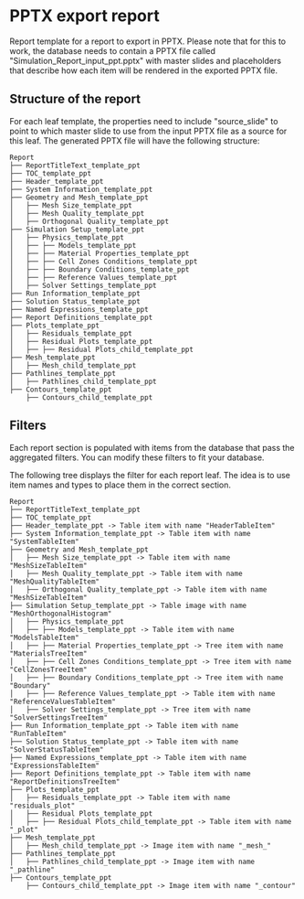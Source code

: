 # PPTX export report

Report template for a report to export in PPTX. Please note that for this to work, the database needs to contain a PPTX file called "Simulation_Report_input_ppt.pptx" with master slides and placeholders that describe how each item will be rendered in the exported PPTX file.

## Structure of the report

For each leaf template, the properties need to include "source_slide" to point to which master slide to use from the input PPTX file as a source for this leaf.
The generated PPTX file will have the following structure:

```text
Report
├── ReportTitleText_template_ppt
├── TOC_template_ppt
├── Header_template_ppt
├── System Information_template_ppt
├── Geometry and Mesh_template_ppt
│   ├── Mesh Size_template_ppt
│   ├── Mesh Quality_template_ppt
│   ├── Orthogonal Quality_template_ppt
├── Simulation Setup_template_ppt
│   ├── Physics_template_ppt
│   ├── ├── Models_template_ppt
│   ├── ├── Material Properties_template_ppt
│   ├── ├── Cell Zones Conditions_template_ppt
│   ├── ├── Boundary Conditions_template_ppt
│   ├── ├── Reference Values_template_ppt
│   ├── Solver Settings_template_ppt
├── Run Information_template_ppt
├── Solution Status_template_ppt
├── Named Expressions_template_ppt
├── Report Definitions_template_ppt
├── Plots_template_ppt
│   ├── Residuals_template_ppt
│   ├── Residual Plots_template_ppt
│   ├── ├── Residual Plots_child_template_ppt
├── Mesh_template_ppt
│   ├── Mesh_child_template_ppt
├── Pathlines_template_ppt
│   ├── Pathlines_child_template_ppt
├── Contours_template_ppt
    ├── Contours_child_template_ppt
```

## Filters

Each report section is populated with items from the database that pass the aggregated filters. You can modify these filters to fit your database.

The following tree displays the filter for each report leaf. The idea is to use item names and types to place them in the correct section.

```text
Report
├── ReportTitleText_template_ppt
├── TOC_template_ppt
├── Header_template_ppt -> Table item with name "HeaderTableItem"
├── System Information_template_ppt -> Table item with name "SystemTableItem"
├── Geometry and Mesh_template_ppt
│   ├── Mesh Size_template_ppt -> Table item with name "MeshSizeTableItem"
│   ├── Mesh Quality_template_ppt -> Table item with name "MeshQualityTableItem"
│   ├── Orthogonal Quality_template_ppt -> Table item with name "MeshSizeTableItem"
├── Simulation Setup_template_ppt -> Table image with name "MeshOrthogonalHistogram"
│   ├── Physics_template_ppt
│   ├── ├── Models_template_ppt -> Table item with name "ModelsTableItem"
│   ├── ├── Material Properties_template_ppt -> Tree item with name "MaterialsTreeItem"
│   ├── ├── Cell Zones Conditions_template_ppt -> Tree item with name "CellZonesTreeItem"
│   ├── ├── Boundary Conditions_template_ppt -> Tree item with name "Boundary"
│   ├── ├── Reference Values_template_ppt -> Table item with name "ReferenceValuesTableItem"
│   ├── Solver Settings_template_ppt -> Tree item with name "SolverSettingsTreeItem"
├── Run Information_template_ppt -> Table item with name "RunTableItem"
├── Solution Status_template_ppt -> Table item with name "SolverStatusTableItem"
├── Named Expressions_template_ppt -> Table item with name "ExpressionsTableItem"
├── Report Definitions_template_ppt -> Table item with name "ReportDefinitionsTreeItem"
├── Plots_template_ppt
│   ├── Residuals_template_ppt -> Table item with name "residuals_plot"
│   ├── Residual Plots_template_ppt
│   ├── ├── Residual Plots_child_template_ppt -> Table item with name "_plot"
├── Mesh_template_ppt
│   ├── Mesh_child_template_ppt -> Image item with name "_mesh_"
├── Pathlines_template_ppt
│   ├── Pathlines_child_template_ppt -> Image item with name "_pathline"
├── Contours_template_ppt
    ├── Contours_child_template_ppt -> Image item with name "_contour"
```